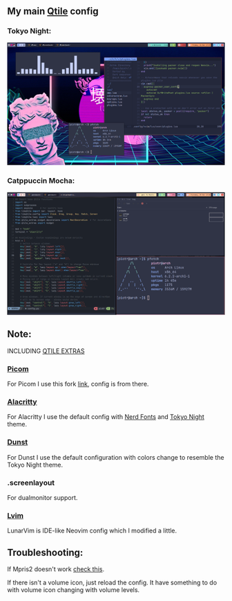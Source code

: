 ## My main [Qtile](http://www.qtile.org/) config

### Tokyo Night:
![tokyonight](assets/screenshots/tokyonight.png)
### Catppuccin Mocha:
![config1](assets/screenshots/columns.png)

## Note:
INCLUDING [QTILE EXTRAS](https://qtile-extras.readthedocs.io/en/latest/)

### [Picom](https://github.com/yshui/picom)
For Picom I use this fork [link](https://github.com/jonaburg/picom), config is from there.

### [Alacritty](https://alacritty.org/)
For Alacritty I use the default config with [Nerd Fonts](https://github.com/ryanoasis/nerd-fonts) and [Tokyo Night](https://github.com/alacritty/alacritty-theme/blob/master/themes/tokyo-night-storm.yaml) theme.

### [Dunst](https://github.com/dunst-project/dunst)
For Dunst I use the default configuration with colors change to resemble the Tokyo Night theme.

### .screenlayout
For dualmonitor support.

### [Lvim](https://www.lunarvim.org/)
LunarVim is IDE-like Neovim config which I modified a little.

## Troubleshooting:
If Mpris2 doesn't work [check this](https://github.com/elParaguayo/qtile-extras/issues/224).

If there isn't a volume icon, just reload the config. It have something to do with volume icon changing with volume levels.

